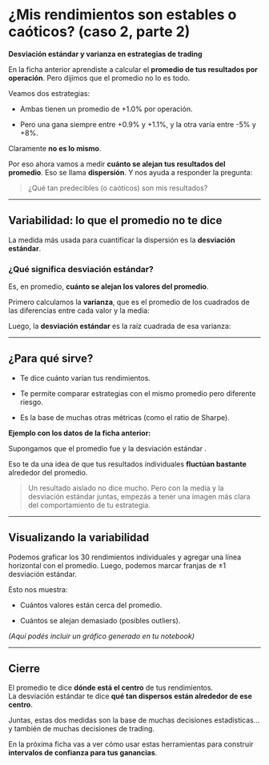 # ¿Mis rendimientos son estables o caóticos? (caso 2, parte 2)
**Desviación estándar y varianza en estrategias de trading**

En la ficha anterior aprendiste a calcular el **promedio de tus resultados por operación**. Pero dijimos que el promedio no lo es todo.

Veamos dos estrategias:

* Ambas tienen un promedio de +1.0% por operación.

* Pero una gana siempre entre +0.9% y +1.1%, y la otra varía entre -5% y +8%.

Claramente **no es lo mismo**.

Por eso ahora vamos a medir **cuánto se alejan tus resultados del promedio**. Eso se llama **dispersión**. Y nos ayuda a responder la pregunta:

> ¿Qué tan predecibles (o caóticos) son mis resultados?

***

## Variabilidad: lo que el promedio no te dice

La medida más usada para cuantificar la dispersión es la **desviación estándar**.

### ¿Qué significa desviación estándar?

Es, en promedio, **cuánto se alejan los valores del promedio**.

Primero calculamos la **varianza**, que es el promedio de los cuadrados de las diferencias entre cada valor y la media:

Luego, la **desviación estándar** es la raíz cuadrada de esa varianza:

***

## ¿Para qué sirve?

* Te dice cuánto varían tus rendimientos.

* Te permite comparar estrategias con el mismo promedio pero diferente riesgo.

* Es la base de muchas otras métricas (como el ratio de Sharpe).

**Ejemplo con los datos de la ficha anterior:**

Supongamos que el promedio fue  y la desviación estándar .

Eso te da una idea de que tus resultados individuales **fluctúan bastante** alrededor del promedio.

> Un resultado aislado no dice mucho. Pero con la media y la desviación estándar juntas, empezás a tener una imagen más clara del comportamiento de tu estrategia.

***

## Visualizando la variabilidad

Podemos graficar los 30 rendimientos individuales y agregar una línea horizontal con el promedio. Luego, podemos marcar franjas de ±1 desviación estándar.

Esto nos muestra:

* Cuántos valores están cerca del promedio.

* Cuántos se alejan demasiado (posibles outliers).

_(Aquí podés incluir un gráfico generado en tu notebook)_

***

## Cierre

El promedio te dice **dónde está el centro** de tus rendimientos.\
La desviación estándar te dice **qué tan dispersos están alrededor de ese centro**.

Juntas, estas dos medidas son la base de muchas decisiones estadísticas… y también de muchas decisiones de trading.

En la próxima ficha vas a ver cómo usar estas herramientas para construir **intervalos de confianza para tus ganancias**.
